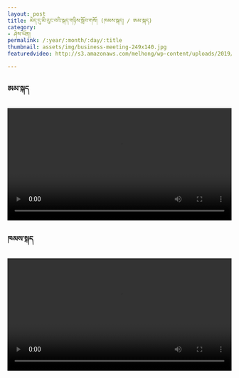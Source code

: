 ```yaml
---
layout: post
title: མེད་དུ་མི་རུང་བའི་སྐད་གཉིས་སློབ་གསོ། (ཁམས་སྐད། / ཨམ་སྐད)
category:
- ཤེས་ཡོན།
permalink: /:year/:month/:day/:title
thumbnail: assets/img/business-meeting-249x140.jpg
featuredvideo: http://s3.amazonaws.com/melhong/wp-content/uploads/2019/04/26001435/B-S-final-Kham.mp4

---
```

<h3>ཨམ་སྐད</h3>

<video controls width="100%" src="http://s3.amazonaws.com/melhong/wp-content/uploads/2019/04/26001917/B-S-final-Amdo.mp4">
</video>

<h3>ཁམས་སྐད</h3>
<video controls width="100%" src="http://s3.amazonaws.com/melhong/wp-content/uploads/2019/04/26001435/B-S-final-Kham.mp4">

</video>